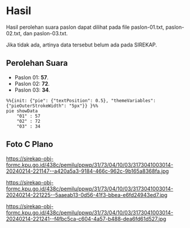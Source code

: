 # Hasil

Hasil perolehan suara paslon dapat dilihat pada file paslon-01.txt, paslon-02.txt, dan paslon-03.txt.

Jika tidak ada, artinya data tersebut belum ada pada SIREKAP.

## Perolehan Suara

 * Paslon 01: **57**.
 * Paslon 02: **72**.
 * Paslon 03: **34**.

```mermaid
%%{init: {"pie": {"textPosition": 0.5}, "themeVariables": {"pieOuterStrokeWidth": "5px"}} }%%
pie showData
    "01" : 57
    "02" : 72
    "03" : 34
```
## Foto C Plano

https://sirekap-obj-formc.kpu.go.id/438c/pemilu/ppwp/31/73/04/10/03/3173041003014-20240214-221147--a420a5a3-9184-466c-962c-9b165a8368fa.jpg

https://sirekap-obj-formc.kpu.go.id/438c/pemilu/ppwp/31/73/04/10/03/3173041003014-20240214-221225--5aaeab13-0d56-41f3-bbea-e6fd24943ed7.jpg

https://sirekap-obj-formc.kpu.go.id/438c/pemilu/ppwp/31/73/04/10/03/3173041003014-20240214-221241--f4fbc5ca-c604-4a57-b488-dea6fd61d527.jpg
